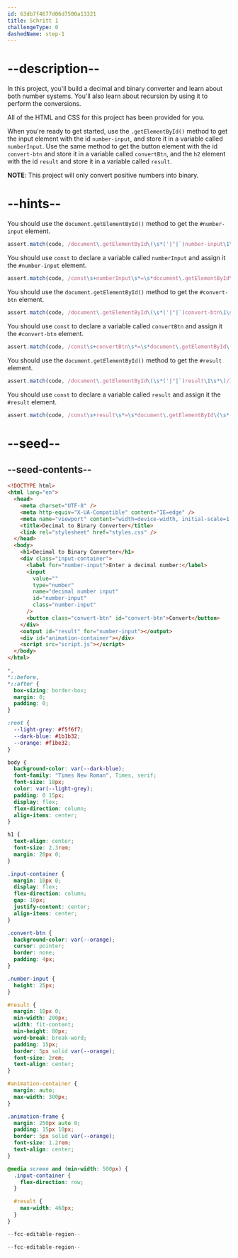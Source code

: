 ```yaml
---
id: 63db7f4677d06d7500a13321
title: Schritt 1
challengeType: 0
dashedName: step-1
---
```


# --description--

In this project, you'll build a decimal and binary converter and learn about both number systems. You'll also learn about recursion by using it to perform the conversions.

All of the HTML and CSS for this project has been provided for you.

When you're ready to get started, use the `.getElementById()` method to get the input element with the id `number-input`, and store it in a variable called `numberInput`. Use the same method to get the button element with the id `convert-btn` and store it in a variable called `convertBtn`, and the `h2` element with the id `result` and store it in a variable called `result`.


**NOTE**: This project will only convert positive numbers into binary.

# --hints--

You should use the `document.getElementById()` method to get the `#number-input` element.

```js
assert.match(code, /document\.getElementById\(\s*('|"|`)number-input\1\s*\)/);
```

You should use `const` to declare a variable called `numberInput` and assign it the `#number-input` element.

```js
assert.match(code, /const\s+numberInput\s*=\s*document\.getElementById\(\s*('|"|`)number-input\1\s*\)/);
```

You should use the `document.getElementById()` method to get the `#convert-btn` element.

```js
assert.match(code, /document\.getElementById\(\s*('|"|`)convert-btn\1\s*\)/);
```

You should use `const` to declare a variable called `convertBtn` and assign it the `#convert-btn` element.

```js
assert.match(code, /const\s+convertBtn\s*=\s*document\.getElementById\(\s*('|"|`)convert-btn\1\s*\)/);
```

You should use the `document.getElementById()` method to get the `#result` element.

```js
assert.match(code, /document\.getElementById\(\s*('|"|`)result\1\s*\)/);
```

You should use `const` to declare a variable called `result` and assign it the `#result` element.

```js
assert.match(code, /const\s+result\s*=\s*document\.getElementById\(\s*('|"|`)result\1\s*\)/);
```

# --seed--

## --seed-contents--

```html
<!DOCTYPE html>
<html lang="en">
  <head>
    <meta charset="UTF-8" />
    <meta http-equiv="X-UA-Compatible" content="IE=edge" />
    <meta name="viewport" content="width=device-width, initial-scale=1.0" />
    <title>Decimal to Binary Converter</title>
    <link rel="stylesheet" href="styles.css" />
  </head>
  <body>
    <h1>Decimal to Binary Converter</h1>
    <div class="input-container">
      <label for="number-input">Enter a decimal number:</label>
      <input
        value=""
        type="number"
        name="decimal number input"
        id="number-input"
        class="number-input"
      />
      <button class="convert-btn" id="convert-btn">Convert</button>
    </div>
    <output id="result" for="number-input"></output>
    <div id="animation-container"></div>
    <script src="script.js"></script>
  </body>
</html>
```

```css
*,
*::before,
*::after {
  box-sizing: border-box;
  margin: 0;
  padding: 0;
}

:root {
  --light-grey: #f5f6f7;
  --dark-blue: #1b1b32;
  --orange: #f1be32;
}

body {
  background-color: var(--dark-blue);
  font-family: "Times New Roman", Times, serif;
  font-size: 18px;
  color: var(--light-grey);
  padding: 0 15px;
  display: flex;
  flex-direction: column;
  align-items: center;
}

h1 {
  text-align: center;
  font-size: 2.3rem;
  margin: 20px 0;
}

.input-container {
  margin: 10px 0;
  display: flex;
  flex-direction: column;
  gap: 10px;
  justify-content: center;
  align-items: center;
}

.convert-btn {
  background-color: var(--orange);
  cursor: pointer;
  border: none;
  padding: 4px;
}

.number-input {
  height: 25px;
}

#result {
  margin: 10px 0;
  min-width: 200px;
  width: fit-content;
  min-height: 80px;
  word-break: break-word;
  padding: 15px;
  border: 5px solid var(--orange);
  font-size: 2rem;
  text-align: center;
}

#animation-container {
  margin: auto;
  max-width: 300px;
}

.animation-frame {
  margin: 250px auto 0;
  padding: 15px 10px;
  border: 5px solid var(--orange);
  font-size: 1.2rem;
  text-align: center;
}

@media screen and (min-width: 500px) {
  .input-container {
    flex-direction: row;
  }

  #result {
    max-width: 460px;
  }
}
```

```js
--fcc-editable-region--

--fcc-editable-region--
```
